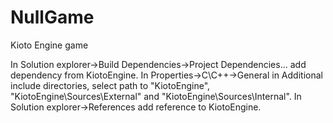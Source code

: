 # NullGame
Kioto Engine game

In Solution explorer->Build Dependencies->Project Dependencies... add dependency from KiotoEngine.
In Properties->C\C++->General in Additional include directories, select path to "KiotoEngine", "KiotoEngine\Sources\External" and "KiotoEngine\Sources\Internal".
In Solution explorer->References add reference to KiotoEngine.